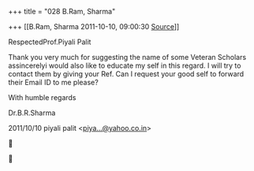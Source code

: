+++
title = "028 B.Ram, Sharma"

+++
[[B.Ram, Sharma	2011-10-10, 09:00:30 [Source](https://groups.google.com/g/bvparishat/c/MpFGPJT8G3U)]]



RespectedProf.Piyali Palit

Thank you very much for suggesting the name of some Veteran Scholars assincerelyi would also like to educate my self in this regard. I will try to contact them by giving your Ref. Can I request your good self to forward their Email ID to me please?

With humble regards

Dr.B.R.Sharma  
  

2011/10/10 piyali palit \<[piya...@yahoo.co.in]()\>





